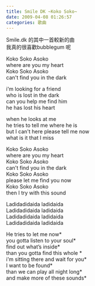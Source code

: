 ```yaml
---
title: Smile DK ~Koko Soko~
date: 2009-04-08 01:26:57
categories: 歌曲
---
```


  
  
  
Smile.dk 的其中一首較新的曲  
我真的很喜歡bubblegum 呢  
  
Koko Soko Asoko  
where are you my heart  
Koko Soko Asoko  
can't find you in the dark  
  
i'm looking for a friend  
who is lost in the dark  
can you help me find him  
he has lost his heart  
  
when he looks at me  
he tries to tell me where he is  
but I can't here please tell me now  
what is it that I miss  
  
Koko Soko Asoko  
where are you my heart  
Koko Soko Asoko  
can't find you in the dark  
Koko Soko Asoko  
please let me find you now  
Koko Soko Asoko  
then I try with this sound  
  
Ladidadidaida ladidaida  
Ladidadidaida ladidaida  
Ladidadidaida ladidaida  
Ladidadidaida ladidaida  
  
He tries to let me now\*  
you gotta listen to your soul\*  
find out what’s inside\*  
than you gotta find this whole \*  
i'm sitting there and wait for you\*  
I want to be found\*  
than we can play all night long\*  
and make more of these sounds\*  